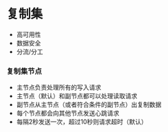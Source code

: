 # 复制集

* 高可用性
* 数据安全
* 分流/分工

### 复制集节点

* 主节点负责处理所有的写入请求
* 主节点（默认）和副节点都可以处理读取请求
* 副节点从主节点（或者符合条件的副节点）出复制数据
* 每个节点都会向其他节点发送心跳请求
* 每隔2秒发送一次，超过10秒则请求超时（默认）